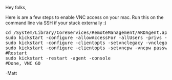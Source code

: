 Hey folks,

Here is are a few steps to enable VNC access on your mac. 
Run this on the command line via SSH if your stuck externally :)

<pre>
cd /System/Library/CoreServices/RemoteManagement/ARDAgent.app/Contents/Resources/
sudo kickstart -configure -allowAccessFor -allUsers -privs -all
sudo kickstart -configure -clientopts -setvnclegacy -vnclegacy yes 
sudo kickstart -configure -clientopts -setvncpw -vncpw password
#Restart
sudo kickstart -restart -agent -console
#Done, VNC GO
</pre>

-Matt
